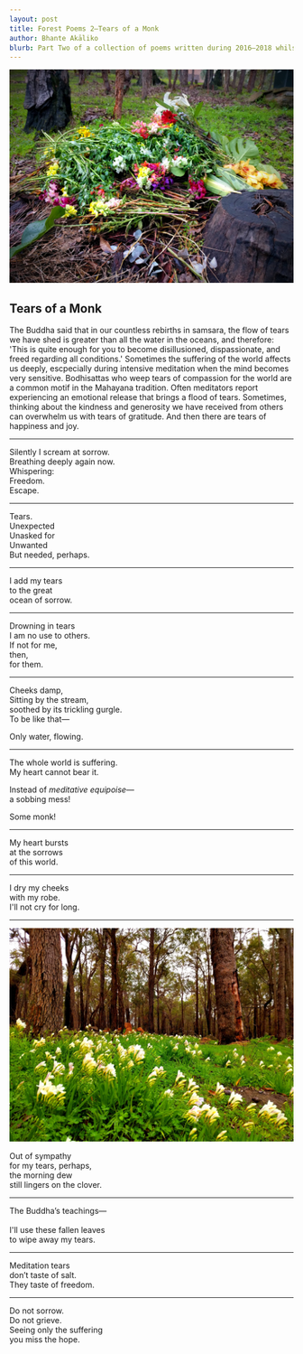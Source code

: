 ```yaml
---
layout: post
title: Forest Poems 2—Tears of a Monk
author: Bhante Akāliko
blurb: Part Two of a collection of poems written during 2016–2018 whilst residing at Bodhinyana Monastery in Serpentine, Western Australia. <i>Tears of a Monk</i> explores beauty and sadness in the melancholy world of samsara, and the hope for an end to suffering for all beings.
---
```


<img alt="colourful flowers thrown in a heap in the forest" src="https://raw.githubusercontent.com/lokanta/lokanta.github.io/master/Tears%20of%20a%20monk%201.jpg">

## Tears of a Monk
The Buddha said that in our countless rebirths in samsara, the flow of tears we have shed is greater than all the water in the oceans, and therefore: 'This is quite enough for you to become disillusioned, dispassionate, and freed regarding all conditions.' Sometimes the suffering of the world affects us deeply, escpecially during intensive meditation when the mind becomes very sensitive. Bodhisattas who weep tears of compassion for the world are a common motif in the Mahayana tradition. Often meditators report experiencing an emotional release that brings a flood of tears. Sometimes, thinking about the kindness and generosity we have received from others can overwhelm us with tears of gratitude. And then there are tears of happiness and joy. 
<hr>

<section class="poetry">


<article class="poem">
<p>Silently I scream at sorrow.<br>
Breathing deeply again now.<br>
Whispering:<br> 
Freedom.<br> 
  Escape.</p>

</article> 
<hr>


<article class="poem">
<p>Tears.<br>
Unexpected<br>
Unasked for<br> 
Unwanted<br>
But needed, perhaps.</p>

</article> 
<hr>


<article class="poem">
<p>I add my tears<br>
to the great<br>
ocean of sorrow.</p>

</article> 
<hr>


<article class="poem">
<p>Drowning in tears<br> 
I am no use to others.<br> 
If not for me,<br> 
then,<br>
for them.</p>

</article> 
<hr>


<article class="poem">
<p>Cheeks damp,<br> 
Sitting by the stream,<br>
soothed by its trickling gurgle.<br>
To be like that—</p>

<p>Only water, flowing.</p>

</article> 
<hr>


<article class="poem">
<p>The whole world is suffering.<br>
My heart cannot bear it.</p> 

<p>Instead of <i>meditative equipoise</i>—<br>
a sobbing mess!</p>

<p>Some monk!</p>

</article> 
<hr>


<article class="poem">
<p>My heart bursts<br> 
at the sorrows<br>
of this world.</p>

</article> 
<hr>


<article class="poem">
<p>I dry my cheeks<br> 
with my robe.<br>
I'll not cry for long.</p>

</article> 
<hr>


<img alt="white crocus flowers in a gree field with trees in the background" src="https://raw.githubusercontent.com/lokanta/lokanta.github.io/master/tears%20of%20a%20monk%202.jpg">


<article class="poem">
<p>Out of sympathy<br>
for my tears, perhaps,<br>
the morning dew<br>
still lingers on the clover.</p>

</article> 
<hr>


<article class="poem">
<p>The Buddha’s teachings—<br>
<br>
I'll use these fallen leaves<br>
to wipe away my tears.</p>

</article> 
<hr>


<article class="poem">
<p>Meditation tears<br>
don’t taste of salt.<br> 
They taste of freedom.</p>
</article> 
<hr>


<article class="poem">
<p>Do not sorrow.<br> 
Do not grieve.<br>
Seeing only the suffering<br>
you miss the hope.</p>

</article>
</section>
